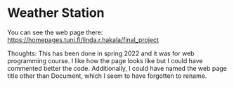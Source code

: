 # Weather Station

You can see the web page there:
https://homepages.tuni.fi/linda.r.hakala/final_project

Thoughts:
This has been done in spring 2022 and it was for web programming course.
I like how the page looks like but I could have commented better the code.
Additionally, I could have named the web page title other than Document, which I seem to have forgotten to rename. 
